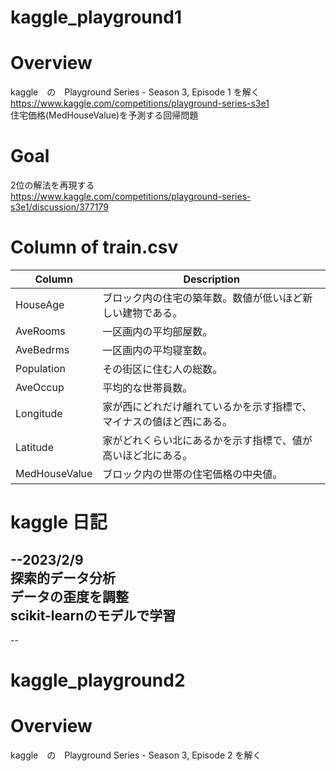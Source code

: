 # kaggle_playground1  
# Overview 
kaggle　の　Playground Series - Season 3, Episode 1 を解く  
https://www.kaggle.com/competitions/playground-series-s3e1  
住宅価格(MedHouseValue)を予測する回帰問題  

# Goal
2位の解法を再現する  
https://www.kaggle.com/competitions/playground-series-s3e1/discussion/377179  

# Column of train.csv 
| Column        | Description |
| ------------- | ---------------------------------------------------------|
| HouseAge      | ブロック内の住宅の築年数。数値が低いほど新しい建物である。|
| AveRooms      | 一区画内の平均部屋数。|
| AveBedrms     | 一区画内の平均寝室数。|
| Population    | その街区に住む人の総数。|
| AveOccup      | 平均的な世帯員数。|
| Longitude     | 家が西にどれだけ離れているかを示す指標で、マイナスの値ほど西にある。|
| Latitude      | 家がどれくらい北にあるかを示す指標で、値が高いほど北にある。|
| MedHouseValue | ブロック内の世帯の住宅価格の中央値。|

# kaggle 日記
--2023/2/9  
探索的データ分析  
データの歪度を調整  
scikit-learnのモデルで学習  
--
--

# kaggle_playground2  
# Overview 
kaggle　の　Playground Series - Season 3, Episode 2 を解く  


